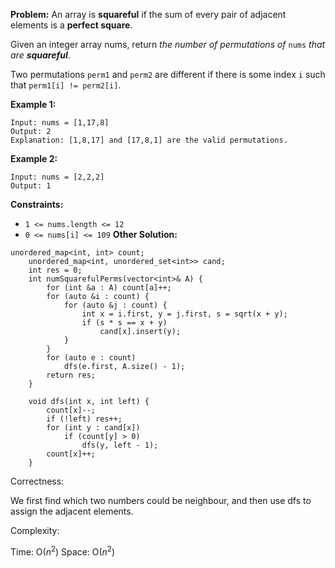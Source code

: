 **Problem:**
An array is **squareful** if the sum of every pair of adjacent elements is a **perfect square**.

Given an integer array nums, return *the number of permutations of* `nums` *that are **squareful***.

Two permutations `perm1` and `perm2` are different if there is some index `i` such that `perm1[i] != perm2[i]`.

 

**Example 1:**

```
Input: nums = [1,17,8]
Output: 2
Explanation: [1,8,17] and [17,8,1] are the valid permutations.
```

**Example 2:**

```
Input: nums = [2,2,2]
Output: 1
```

 

**Constraints:**

- `1 <= nums.length <= 12`
- `0 <= nums[i] <= 109`
**Other Solution:**
```
unordered_map<int, int> count;
    unordered_map<int, unordered_set<int>> cand;
    int res = 0;
    int numSquarefulPerms(vector<int>& A) {
        for (int &a : A) count[a]++;
        for (auto &i : count) {
            for (auto &j : count) {
                int x = i.first, y = j.first, s = sqrt(x + y);
                if (s * s == x + y)
                    cand[x].insert(y);
            }
        }
        for (auto e : count)
            dfs(e.first, A.size() - 1);
        return res;
    }

    void dfs(int x, int left) {
        count[x]--;
        if (!left) res++;
        for (int y : cand[x])
            if (count[y] > 0)
                dfs(y, left - 1);
        count[x]++;
    }
```
Correctness:

We first find which two numbers could be neighbour, and then use dfs to assign the adjacent elements.

Complexity:

Time: O($n^2$)
Space: O($n^2$)